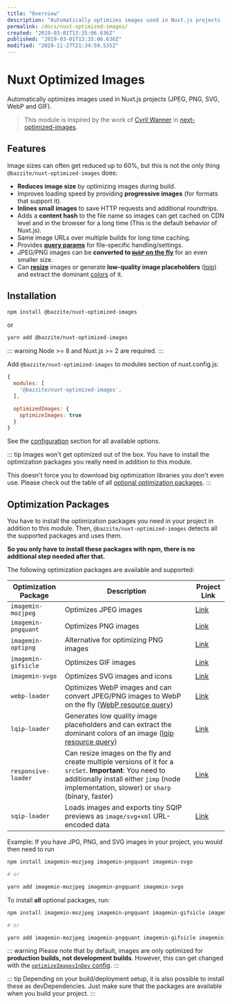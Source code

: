 ```yaml
---
title: "Overview"
description: "Automatically optimizes images used in Nuxt.js projects (jpeg, png, svg, webp and gif)"
permalink: /docs/nuxt-optimized-images/
created: "2019-03-01T13:35:06.636Z"
published: "2019-03-01T13:35:06.636Z"
modified: "2019-11-27T21:34:59.535Z"
---
```


# Nuxt Optimized Images

Automatically optimizes images used in Nuxt.js projects (JPEG, PNG, SVG, WebP and GIF).

> This module is inspired by the work of [Cyril Wanner](https://github.com/cyrilwanner) in [next-optimized-images](https://github.com/cyrilwanner/next-optimized-images).

## Features

Image sizes can often get reduced up to 60%, but this is not the only thing `@bazzite/nuxt-optimized-images` does:

* **Reduces image size** by optimizing images during build.
* Improves loading speed by providing **progressive images** (for formats that support it).
* **Inlines small images** to save HTTP requests and additional roundtrips.
* Adds a **content hash** to the file name so images can get cached on CDN level and in the browser for a long time (This is the default behavior of Nuxt.js).
* Same image URLs over multiple builds for long time caching.
* Provides **[query params](./usage/README.md#query-params)** for file-specific handling/settings.
* JPEG/PNG images can be **converted to [`WebP` on the fly](./usage/README.md#webp)** for an even smaller size.
* Can **[resize](./usage/README.md#resize)** images or generate **low-quality image placeholders** ([lqip](./usage/README.md#lqip)) and extract the dominant [colors](./usage/README.md#lqip-colors) of it.

## Installation

```bash 
npm install @bazzite/nuxt-optimized-images
```

or

```bash 
yarn add @bazzite/nuxt-optimized-images
```

::: warning
Node >= 8 and Nuxt.js >= 2 are required.
:::


Add `@bazzite/nuxt-optimized-images` to modules section of nuxt.config.js:

```js
{
  modules: [
    '@bazzite/nuxt-optimized-images',
  ],

  optimizedImages: {
    optimizeImages: true
  }
}
```

See the [configuration](./configuration/README.md) section for all available options.


::: tip
Images won't get optimized out of the box. You have to install the optimization packages you really need in addition to this module.

This doesn't force you to download big optimization libraries you don't even use.
Please check out the table of all [optional optimization packages](#optimization-packages).
:::

## Optimization Packages

You have to install the optimization packages you need in your project in addition to this module. Then, `@bazzite/nuxt-optimized-images` detects all the supported packages and uses them.

**So you only have to install these packages with npm, there is no additional step needed after that.**

The following optimization packages are available and supported:

| Optimization Package | Description                                                                                                                                                                                             | Project Link              |
|----------------------|---------------------------------------------------------------------------------------------------------------------------------------------------------------------------------------------------------|---------------------------|
| `imagemin-mozjpeg`   | Optimizes JPEG images                                                                                                                                                                                   | [Link][imagemin-mozjpeg]  |
| `imagemin-pngquant`  | Optimizes PNG images                                                                                                                                                                                    | [Link][imagemin-pngquant] |
| `imagemin-optipng`   | Alternative for optimizing PNG images                                                                                                                                                                   | [Link][imagemin-optipng]  |
| `imagemin-gifsicle`  | Optimizes GIF images                                                                                                                                                                                    | [Link][imagemin-gifsicle] |
| `imagemin-svgo`      | Optimizes SVG images and icons                                                                                                                                                                          | [Link][imagemin-svgo]     |
| `webp-loader`        | Optimizes WebP images and can convert JPEG/PNG images to WebP on the fly ([WebP resource query](./usage/README.md#webp))                                                                                       | [Link][webp-loader]       |
| `lqip-loader`        | Generates low quality image placeholders and can extract the dominant colors of an image ([lqip resource query](./usage/README.md#lqip))                                                                       | [Link][lqip-loader]       |
| `responsive-loader`  | Can resize images on the fly and create multiple versions of it for a `srcSet`. **Important**: You need to additionally install either `jimp` (node implementation, slower) or `sharp` (binary, faster) | [Link][responsive-loader] |
| `sqip-loader`  | Loads images and exports tiny SQIP previews as `image/svg+xml` URL-encoded data | [Link][sqip-loader] |

Example: If you have JPG, PNG, and SVG images in your project, you would then need to run

```bash
npm install imagemin-mozjpeg imagemin-pngquant imagemin-svgo

# or

yarn add imagemin-mozjpeg imagemin-pngquant imagemin-svgo
```

To install **all** optional packages, run:
```bash
npm install imagemin-mozjpeg imagemin-pngquant imagemin-gifsicle imagemin-svgo  webp-loader lqip-loader responsive-loader sqip-loader jimp

# or

yarn add imagemin-mozjpeg imagemin-pngquant imagemin-gifsicle imagemin-svgo  webp-loader lqip-loader responsive-loader sqip-loader jimp
```

::: warning
Please note that by default, images are only optimized for **production builds, not development builds**. However, this can get changed with the [`optimizeImagesInDev` config](./configuration/README.md#optimizeimagesindev).
:::

::: tip
Depending on your build/deployment setup, it is also possible to install these as devDependencies. Just make sure that the packages are available when you build your project.
:::




[imagemin-mozjpeg]: https://www.npmjs.com/package/imagemin-mozjpeg
[imagemin-pngquant]: https://www.npmjs.com/package/imagemin-pngquant
[imagemin-optipng]: https://www.npmjs.com/package/imagemin-optipng
[imagemin-gifsicle]: https://www.npmjs.com/package/imagemin-gifsicle
[imagemin-svgo]: https://www.npmjs.com/package/imagemin-svgo
[webp-loader]: https://www.npmjs.com/package/webp-loader
[lqip-loader]: https://www.npmjs.com/package/lqip-loader
[responsive-loader]: https://www.npmjs.com/package/responsive-loader
[sqip-loader]: https://github.com/EmilTholin/sqip-loader
